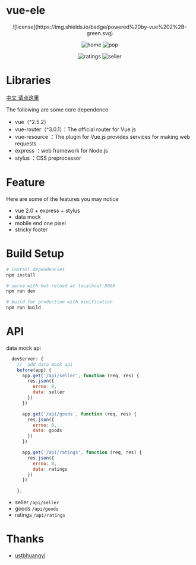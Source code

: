# vue-ele

<p align='center'>
  ![license](https://img.shields.io/badge/powered%20by-vue%202%2B-green.svg)
</p>

<p align="center">
  <img src="dist/static/images/home.gif"  alt="home" />
  <img src="dist/static/images/pop.gif"  alt="pop" />
</p>

<p align="center">
  <img src="dist/static/images/ratings.gif"  alt="ratings" />
  <img src="dist/static/images/seller.gif"  alt="seller" />
</p>

# Libraries

[中文 请点这里](./README-CN.md)

The following are some core dependence

- vue（^2.5.2）
- vue-router（^3.0.1）：The official router for Vue.js
- vue-resource ：The plugin for Vue.js provides services for making web requests
- express ：web framework for Node.js
- stylus ：CSS preprocessor

# Feature

Here are some of the features you may notice

- vue 2.0 + express + stylus
- data mock
- mobile end one pixel
- stricky footer

# Build Setup

```sh
# install dependencies
npm install

# serve with hot reload at localhost:8080
npm run dev

# build for production with minification
npm run build
```

# API

data mock api

```js
  devServer: {
    //  add data mock api
    before(app) {
      app.get('/api/seller', function (req, res) {
        res.json({
          errno: 0,
          data: seller
        })
      })

      app.get('/api/goods', function (req, res) {
        res.json({
          errno: 0,
          data: goods
        })
      })

      app.get('/api/ratings', function (req, res) {
        res.json({
          errno: 0,
          data: ratings
        })
      })

    },
```

- seller `/api/seller`
- goods `/api/goods`
- ratings `/api/ratings`

# Thanks

- [ustbhuangyi](http://coding.imooc.com/class/74.html)

